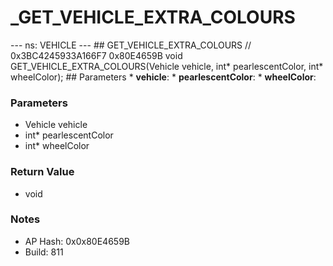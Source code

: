 # _GET_VEHICLE_EXTRA_COLOURS

--- ns: VEHICLE --- ## GET_VEHICLE_EXTRA_COLOURS  // 0x3BC4245933A166F7 0x80E4659B void GET_VEHICLE_EXTRA_COLOURS(Vehicle vehicle, int* pearlescentColor, int* wheelColor);   ## Parameters * **vehicle**: * **pearlescentColor**: * **wheelColor**:

### Parameters
* Vehicle vehicle
* int* pearlescentColor
* int* wheelColor

### Return Value
* void

### Notes
* AP Hash: 0x0x80E4659B
* Build: 811

